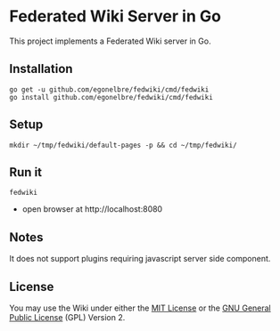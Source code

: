 # Federated Wiki Server in Go

This project implements a Federated Wiki server in Go.

## Installation

    go get -u github.com/egonelbre/fedwiki/cmd/fedwiki
    go install github.com/egonelbre/fedwiki/cmd/fedwiki

## Setup

    mkdir ~/tmp/fedwiki/default-pages -p && cd ~/tmp/fedwiki/

## Run it

    fedwiki

- open browser at http://localhost:8080

## Notes

It does not support plugins requiring javascript server side component.

## License

You may use the Wiki under either the
[MIT License](https://raw.githubusercontent.com/egonelbre/fedwiki/master/LICENSE-MIT) or the 
[GNU General Public License](https://raw.githubusercontent.com/egonelbre/fedwiki/master/LICENSE-GPL) (GPL) Version 2.
